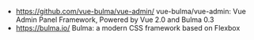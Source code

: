 

* https://github.com/vue-bulma/vue-admin/
  vue-bulma/vue-admin: Vue Admin Panel Framework, Powered by Vue 2.0 and Bulma 0.3 
* https://bulma.io/
  Bulma: a modern CSS framework based on Flexbox 
